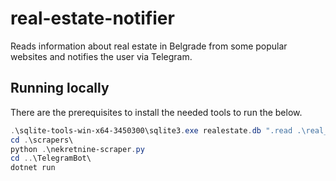 # real-estate-notifier
Reads information about real estate in Belgrade from some popular websites and notifies the user via Telegram.

## Running locally

There are the prerequisites to install the needed tools to run the below.

```powershell
.\sqlite-tools-win-x64-3450300\sqlite3.exe realestate.db ".read .\real_estate.sql"
cd .\scrapers\
python .\nekretnine-scraper.py
cd ..\TelegramBot\
dotnet run
```
